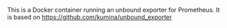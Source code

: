 This is a Docker container running an unbound exporter for Prometheus.
It is based on https://github.com/kumina/unbound_exporter
